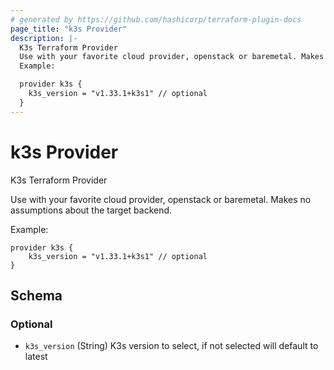 ```yaml
---
# generated by https://github.com/hashicorp/terraform-plugin-docs
page_title: "k3s Provider"
description: |-
  K3s Terraform Provider
  Use with your favorite cloud provider, openstack or baremetal. Makes no assumptions about the target backend.
  Example:

  provider k3s {
  	k3s_version = "v1.33.1+k3s1" // optional
  }
---
```


# k3s Provider

K3s Terraform Provider

Use with your favorite cloud provider, openstack or baremetal. Makes no assumptions about the target backend.

Example:

```hcl
provider k3s {
	k3s_version = "v1.33.1+k3s1" // optional
}
```



<!-- schema generated by tfplugindocs -->
## Schema

### Optional

- `k3s_version` (String) K3s version to select, if not selected will default to latest
